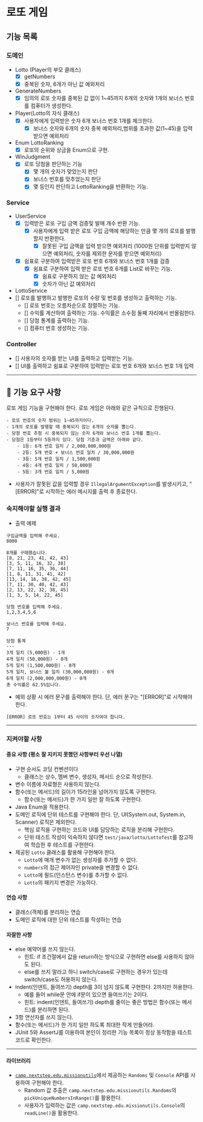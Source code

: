 # 로또 게임

## 기능 목록

### 도메인

- Lotto (Player의 부모 클래스)
  - [x] getNumbers
  - [x] 중복된 숫자, 6개가 아닌 값 예외처리

- GenerateNumbers
  - [x] 임의의 로또 숫자를 중복된 값 없이 1~45까지 6개의 숫자와 1개의 보너스 번호를 컴퓨터가 생성한다. 
 
- Player(Lotto의 자식 클래스)
  - [x] 사용자에게 입력받은 숫자 6개 보너스 번호 1개를 체크한다.
    - [x] 보너스 숫자와 6개의 숫자 중복 예외처리,범위를 초과한 값(1~45)을 입력 받으면 예외처리

- Enum LottoRanking
  - [x] 로또의 순위와 상금을 Enum으로 구현.

- WinJudgment
  - [x] 로또 당첨을 판단하는 기능
    - [x] 몇 개의 숫자가 맞았는지 판단
    - [x] 보너스 번호를 맞추었는지 판단
    - [x] 몇 등인지 판단하고 LottoRanking을 반환하는 기능.
    
### Service

- UserService
  - [x] 입력받은 로또 구입 금액 검증및 발매 개수 반환 기능.
    - [x] 사용자에게 입력 받은 로또 구입 금액에 해당하는 만큼 몇 개의 로또를 발행할지 반환한다.
      - [x] 잘못된 구입 금액을 입력 받으면 예외처리 (1000원 단위를 입력받지 않으면 예외처리, 숫자를 제외한 문자를 받으면 예외처리)
  - [x] 쉼표로 구분하여 입력받은 로또 번호 6개와 보너스 번호 1개를 검증
    - [x] 쉼표로 구분하여 입력 받은 로또 번호 6개를 List로 바꾸는 기능.
      - [x] 쉼표로 구분하지 않는 값 예외처리
      - [x] 숫자가 아닌 값 예외처리

- LottoService
- [] 로또를 발행하고 발행한 로또의 수량 및 번호를 생성하고 출력하는 기능.
  - [] 로또 번호는 오름차순으로 정렬하는 기능.
  - [] 수익률 계산하여 출력하는 기능. 수익률은 소수점 둘째 자리에서 반올림한다.
  - [] 당첨 통계를 출력하는 기능.
  - [] 컴퓨터 번호 생성하는 기능.

### Controller
- [] 사용자의 숫자를 받는 UI를 출력하고 입력받는 기능.
- [] UI를 출력하고 쉼표로 구분하여 입력받는 로또 번호 6개와 보너스 번호 1개 입력

---
## 🚀 기능 요구 사항

로또 게임 기능을 구현해야 한다. 로또 게임은 아래와 같은 규칙으로 진행된다.

```
- 로또 번호의 숫자 범위는 1~45까지이다.
- 1개의 로또를 발행할 때 중복되지 않는 6개의 숫자를 뽑는다.
- 당첨 번호 추첨 시 중복되지 않는 숫자 6개와 보너스 번호 1개를 뽑는다.
- 당첨은 1등부터 5등까지 있다. 당첨 기준과 금액은 아래와 같다.
    - 1등: 6개 번호 일치 / 2,000,000,000원
    - 2등: 5개 번호 + 보너스 번호 일치 / 30,000,000원
    - 3등: 5개 번호 일치 / 1,500,000원
    - 4등: 4개 번호 일치 / 50,000원
    - 5등: 3개 번호 일치 / 5,000원
```
- 사용자가 잘못된 값을 입력할 경우 `IllegalArgumentException`를 발생시키고, "[ERROR]"로 시작하는 에러 메시지를 출력 후 종료한다.

### 숙지해야할 실행 결과

- 출력 예제
```
구입금액을 입력해 주세요.
8000

8개를 구매했습니다.
[8, 21, 23, 41, 42, 43] 
[3, 5, 11, 16, 32, 38] 
[7, 11, 16, 35, 36, 44] 
[1, 8, 11, 31, 41, 42] 
[13, 14, 16, 38, 42, 45] 
[7, 11, 30, 40, 42, 43] 
[2, 13, 22, 32, 38, 45] 
[1, 3, 5, 14, 22, 45]

당첨 번호를 입력해 주세요.
1,2,3,4,5,6

보너스 번호를 입력해 주세요.
7

당첨 통계
---
3개 일치 (5,000원) - 1개
4개 일치 (50,000원) - 0개
5개 일치 (1,500,000원) - 0개
5개 일치, 보너스 볼 일치 (30,000,000원) - 0개
6개 일치 (2,000,000,000원) - 0개
총 수익률은 62.5%입니다.
```
- 예외 상황 시 에러 문구를 출력해야 한다. 단, 에러 문구는 "[ERROR]"로 시작해야 한다.

```
[ERROR] 로또 번호는 1부터 45 사이의 숫자여야 합니다.
```


---
### 지켜야할 사항

#### 중요 사항 (평소 잘 지키지 못했던 사항부터 우선 나열)

- 구현 순서도 코딩 컨벤션이다
  - 클래스는 상수, 멤버 변수, 생성자, 메서드 순으로 작성한다.
- 변수 이름에 자료형은 사용하지 않는다.
- 함수(또는 메서드)의 길이가 15라인을 넘어가지 않도록 구현한다.
  - 함수(또는 메서드)가 한 가지 일만 잘 하도록 구현한다.
- Java Enum을 적용한다.
- 도메인 로직에 단위 테스트를 구현해야 한다. 단, UI(System.out, System.in, Scanner) 로직은 제외한다.
  - 핵심 로직을 구현하는 코드와 UI를 담당하는 로직을 분리해 구현한다.
  - 단위 테스트 작성이 익숙하지 않다면 `test/java/lotto/LottoTest`를 참고하여 학습한 후 테스트를 구현한다.
- 제공된 `Lotto` 클래스를 활용해 구현해야 한다.
  - `Lotto`에 매개 변수가 없는 생성자를 추가할 수 없다.
  - `numbers`의 접근 제어자인 private을 변경할 수 없다.
  - `Lotto`에 필드(인스턴스 변수)를 추가할 수 없다.
  - `Lotto`의 패키지 변경은 가능하다.

#### 연습 사항

- 클래스(객체)를 분리하는 연습
- 도메인 로직에 대한 단위 테스트를 작성하는 연습

#### 자잘한 사항
- else 예약어를 쓰지 않는다.
  - 힌트: if 조건절에서 값을 return하는 방식으로 구현하면 else를 사용하지 않아도 된다.
  - else를 쓰지 말라고 하니 switch/case로 구현하는 경우가 있는데 switch/case도 허용하지 않는다.
- indent(인덴트, 들여쓰기) depth를 3이 넘지 않도록 구현한다. 2까지만 허용한다.
  - 예를 들어 while문 안에 if문이 있으면 들여쓰기는 2이다.
  - 힌트: indent(인덴트, 들여쓰기) depth를 줄이는 좋은 방법은 함수(또는 메서드)를 분리하면 된다.
- 3항 연산자를 쓰지 않는다.
- 함수(또는 메서드)가 한 가지 일만 하도록 최대한 작게 만들어라.
- JUnit 5와 AssertJ를 이용하여 본인이 정리한 기능 목록이 정상 동작함을 테스트 코드로 확인한다.

---
#### 라이브러리

- [`camp.nextstep.edu.missionutils`](https://github.com/woowacourse-projects/mission-utils)에서 제공하는 `Randoms` 및 `Console` API를 사용하여 구현해야 한다.
  - Random 값 추출은 `camp.nextstep.edu.missionutils.Randoms`의 `pickUniqueNumbersInRange()`를 활용한다.
  - 사용자가 입력하는 값은 `camp.nextstep.edu.missionutils.Console`의 `readLine()`을 활용한다.

